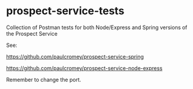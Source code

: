 # prospect-service-tests

Collection of Postman tests for both Node/Express and Spring versions of the Prospect Service

See:

https://github.com/paulcromey/prospect-service-spring

https://github.com/paulcromey/prospect-service-node-express

Remember to change the port.
